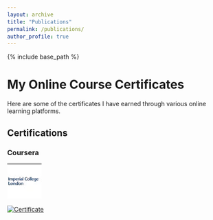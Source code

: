 ```yaml
---
layout: archive
title: "Publications"
permalink: /publications/
author_profile: true
---
```

{% include base_path %}

# My Online Course Certificates

Here are some of the certificates I have earned through various online learning platforms.

## Certifications

### Coursera

[![Logistic Regression in R for Public Health](/images/image.png)](https://www.coursera.org/account/accomplishments/verify/MXSMDK4LPKRX)


<div data-iframe-width="150" data-iframe-height="270" data-share-badge-id="813ee73d-fe40-49c7-85d0-b7f193a4c195" data-share-badge-host="https://www.credly.com"></div><script type="text/javascript" async src="//cdn.credly.com/assets/utilities/embed.js"></script>





[![Certificate](path_to_certificate_image.jpg)]([path_to_certificate.pdf](/files/Applied_Data_Science_with_Python___Level_2_Badge20240807-7-iwrc23.pdf))
